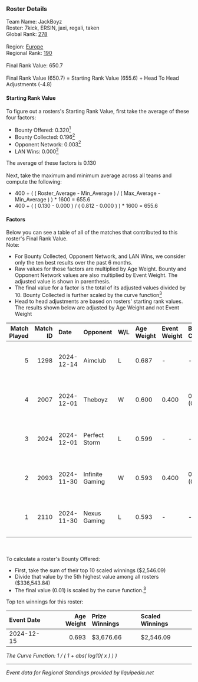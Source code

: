 ### Roster Details<br />
Team Name: JackBoyz<br />
Roster: 7kick, ERSIN, jaxi, regali, taken<br />
Global Rank: [278](../../standings_global_2025_03_01.md)<br />
<br />
Region: [Europe]( ../../standings_europe_2025_03_01.md)<br />
Regional Rank: [190]( ../../standings_europe_2025_03_01.md)<br />
<br />
Final Rank Value:  650.7<br />
<br />
Final Rank Value (650.7) = Starting Rank Value (655.6) + Head To Head Adjustments (-4.8)<br />

#### Starting Rank Value<br />
To figure out a rosters's Starting Rank Value, first take the average of these four factors:<br />
- Bounty Offered: 0.320[<sup>1</sup>](#table2)
- Bounty Collected: 0.196[<sup>2</sup>](#table1)
- Opponent Network: 0.003[<sup>2</sup>](#table1)
- LAN Wins: 0.000[<sup>2</sup>](#table1)

The average of these factors is 0.130<br />
<br />
Next, take the maximum and minimum average across all teams and compute the following:<br />
- 400 + ( ( Roster_Average - Min_Average ) / ( Max_Average - Min_Average ) ) * 1600 = 655.6
- 400 + ( ( 0.130 - 0.000 ) / ( 0.812 - 0.000 ) ) * 1600 = 655.6


#### Factors<br />
Below you can see a table of all of the matches that contributed to this roster's Final Rank Value.<br />
Note:<br />

- For Bounty Collected, Opponent Network, and LAN Wins, we consider only the ten best results over the past 6 months.
- Raw values for those factors are multiplied by Age Weight. Bounty and Opponent Network values are also multiplied by Event Weight. The adjusted value is shown in parenthesis.
- The final value for a factor is the total of its adjusted values divided by 10. Bounty Collected is further scaled by the curve function[<sup>3</sup>](#curveFunction)
- Head to head adjustments are based on rosters' starting rank values. The results shown below are adjusted by Age Weight and not Event Weight
<span id="table1"></span><br />


| Match Played | Match ID | Date       | Opponent        | W/L | Age Weight | Event Weight | Bounty Collected | Opponent Network | LAN Wins  | H2H Adj. | Roster                            |
| -: | -: | :- | :- | :- | :- | :- | :- | :- | :- | -: | :- |
|            5 |     1298 | 2024-12-14 | Aimclub         | L   | 0.687      | -            | -                | -                | -         |    -7.14 | 7kick, ERSIN, jaxi, regali, taken |
|            4 |     2007 | 2024-12-01 | Theboyz         | W   | 0.600      | 0.400        | 0.003 (0.001)    | 0.094 (0.023)    | 0 (0.000) |     9.34 | 7kick, ERSIN, jaxi, regali, taken |
|            3 |     2024 | 2024-12-01 | Perfect Storm   | L   | 0.599      | -            | -                | -                | -         |    -9.01 | 7kick, ERSIN, jaxi, regali, taken |
|            2 |     2093 | 2024-11-30 | Infinite Gaming | W   | 0.593      | 0.400        | 0.000 (0.000)    | 0.027 (0.006)    | 0 (0.000) |     3.65 | 7kick, ERSIN, jaxi, regali, taken |
|            1 |     2110 | 2024-11-30 | Nexus Gaming    | L   | 0.593      | -            | -                | -                | -         |    -1.69 | 7kick, ERSIN, jaxi, regali, taken |

<br />
<span id="table2"></span><br />
To calculate a roster's Bounty Offered:<br />

- First, take the sum of their top 10 scaled winnings ($2,546.09)
- Divide that value by the 5th highest value among all rosters ($336,543.84)
- The final value (0.01) is scaled by the curve function.[<sup>3</sup>](#curveFunction)

Top ten winnings for this roster:<br />

| Event Date | Age Weight | Prize Winnings | Scaled Winnings |
| :- | -: | :- | :- |
| 2024-12-15 |      0.693 | $3,676.66      | $2,546.09       |


<span id="curveFunction"></span>_The Curve Function: 1 / ( 1 + abs( log10( x ) ) )_<br />

---
_Event data for Regional Standings provided by liquipedia.net_<br />
